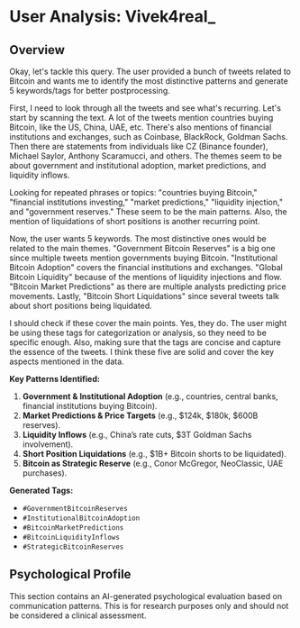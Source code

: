 # User Analysis: Vivek4real_

## Overview

<think>
Okay, let's tackle this query. The user provided a bunch of tweets related to Bitcoin and wants me to identify the most distinctive patterns and generate 5 keywords/tags for better postprocessing.

First, I need to look through all the tweets and see what's recurring. Let's start by scanning the text. A lot of the tweets mention countries buying Bitcoin, like the US, China, UAE, etc. There's also mentions of financial institutions and exchanges, such as Coinbase, BlackRock, Goldman Sachs. Then there are statements from individuals like CZ (Binance founder), Michael Saylor, Anthony Scaramucci, and others. The themes seem to be about government and institutional adoption, market predictions, and liquidity inflows.

Looking for repeated phrases or topics: "countries buying Bitcoin," "financial institutions investing," "market predictions," "liquidity injection," and "government reserves." These seem to be the main patterns. Also, the mention of liquidations of short positions is another recurring point. 

Now, the user wants 5 keywords. The most distinctive ones would be related to the main themes. "Government Bitcoin Reserves" is a big one since multiple tweets mention governments buying Bitcoin. "Institutional Bitcoin Adoption" covers the financial institutions and exchanges. "Global Bitcoin Liquidity" because of the mentions of liquidity injections and flow. "Bitcoin Market Predictions" as there are multiple analysts predicting price movements. Lastly, "Bitcoin Short Liquidations" since several tweets talk about short positions being liquidated.

I should check if these cover the main points. Yes, they do. The user might be using these tags for categorization or analysis, so they need to be specific enough. Also, making sure that the tags are concise and capture the essence of the tweets. I think these five are solid and cover the key aspects mentioned in the data.
</think>

**Key Patterns Identified:**  
1. **Government & Institutional Adoption** (e.g., countries, central banks, financial institutions buying Bitcoin).  
2. **Market Predictions & Price Targets** (e.g., $124k, $180k, $600B reserves).  
3. **Liquidity Inflows** (e.g., China’s rate cuts, $3T Goldman Sachs involvement).  
4. **Short Position Liquidations** (e.g., $1B+ Bitcoin shorts to be liquidated).  
5. **Bitcoin as Strategic Reserve** (e.g., Conor McGregor, NeoClassic, UAE purchases).  

**Generated Tags:**  
- `#GovernmentBitcoinReserves`  
- `#InstitutionalBitcoinAdoption`  
- `#BitcoinMarketPredictions`  
- `#BitcoinLiquidityInflows`  
- `#StrategicBitcoinReserves`

## Psychological Profile

This section contains an AI-generated psychological evaluation based on communication patterns. This is for research purposes only and should not be considered a clinical assessment.